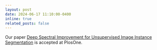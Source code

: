 ```yaml
---
layout: post
date: 2024-06-17 11:10:00-0400
inline: true
related_posts: false
---
```


Our paper <a href='https://journals.plos.org/plosone/article?id=10.1371/journal.pone.0307432'>Deep Spectral Improvement for Unsupervised Image Instance Segmentation</a> is accepted at PlosOne.

